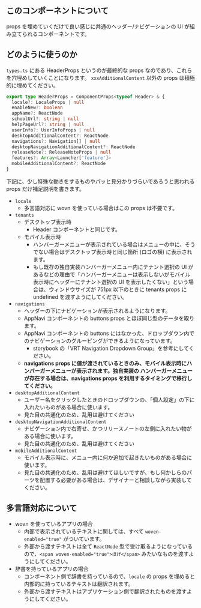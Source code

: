 ## このコンポーネントについて

props を埋めていくだけで良い感じに共通のヘッダー/ナビゲーションの UI が組み立てられるコンポーネントです。

## どのように使うのか

`types.ts` にある HeaderProps というのが最終的な props なのであり、これらを穴埋めしていくことになります。
`xxxAdditionalContent` 以外の props は積極的に埋めてください。

```ts
export type HeaderProps = ComponentProps<typeof Header> & {
  locale?: LocaleProps | null
  enableNew?: boolean
  appName?: ReactNode
  schoolUrl?: string | null
  helpPageUrl?: string | null
  userInfo?: UserInfoProps | null
  desktopAdditionalContent?: ReactNode
  navigations?: Navigation[] | null
  desktopNavigationAdditionalContent?: ReactNode
  releaseNote?: ReleaseNoteProps | null
  features?: Array<Launcher['feature']>
  mobileAdditionalContent?: ReactNode
}
```

下記に、少し特殊な動きをするものやパッと見分かりづらいであろうと思われる props だけ補足説明を書きます。

- `locale`
    - 多言語対応に wovn を使っている場合はこの props は不要です。
- `tenants`
    - デスクトップ表示時
        - Header コンポーネントと同じです。
    - モバイル表示時
        - ハンバーガーメニューが表示されている場合はメニューの中に、そうでない場合はデスクトップ表示時と同じ箇所 (ロゴの横) に表示されます。
        - もし既存の独自実装ハンバーガーメニュー内にテナント選択の UI があるなどの理由で「ハンバーガーメニューは表示しないがモバイル表示時にヘッダーにテナント選択の UI を表示したくない」という場合は、ウィンドウサイズが 751px 以下のときに tenants props に undefined を渡すようにしてください。
- `navigations`
    - ヘッダーの下にナビゲーションが表示されるようになります。
    - AppNavi コンポーネントの buttons props とほぼ同じ型のデータを取ります。
    - AppNavi コンポーネントの buttons にはなかった、ドロップダウン内でのナビゲーションのグルーピングができるようになっています。
        - storybook の「VRT Navigation Dropdown Group」を参考にしてください。
    - **navigations props に値が渡されているときのみ、モバイル表示時にハンバーガーメニューが表示されます。独自実装の ハンバーガーメニューが存在する場合は、navigations props を利用するタイミングで移行してください。**
- `desktopAdditionalContent`
    - ユーザー名をクリックしたときのドロップダウンの、「個人設定」の下に入れたいものがある場合に使います。
    - 見た目の共通化のため、乱用は避けてください
- `desktopNavigationAdditionalContent`
    - ナビゲーション内で右寄せ、かつリリースノートの左側に入れたい物がある場合に使います。
    - 見た目の共通化のため、乱用は避けてください
- `mobileAdditionalContent`
    - モバイル表示時に、メニュー内に何か追加で起きたいものがある場合に使います。
    - 見た目の共通化のため、乱用は避けてほしいですが、もし何かしらのパーツを配置する必要がある場合は、デザイナーと相談しながら実装してください。

## 多言語対応について

- wovn を使っているアプリの場合
    - 内部で表示されているテキストに関しては、すべて `woven-enabled="true"` がついています。
    - 外部から渡すテキストは全て `ReactNode` 型で受け取るようになっているので、`<span woven-enabled="true">ほげ</span>` みたいなものを渡すようにしてください。
- 辞書を持っているアプリの場合
    - コンポーネント側で辞書を持っているので、`locale` の props を埋めると内部的に持っているテキストは翻訳されます。
    - 外部から渡すテキストはアプリケーション側で翻訳されたものを渡すようにしてください。
